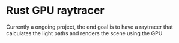 # Rust GPU raytracer

Currently a ongoing project, the end goal is to have a raytracer that calculates the light paths and renders the scene using the GPU

